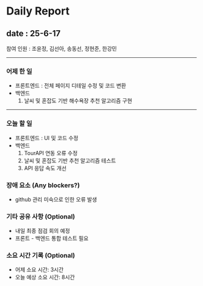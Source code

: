# Daily Report

## date : 25-6-17

참여 인원 : 조윤정, 김선아, 송동선, 정현준, 한강민

---

### 어제 한 일

- 프론트엔드 :  전체 페이지 디테일 수정 및 코드 변환
- 백엔드
    1. 날씨 및 혼잡도 기반 해수욕장 추천 알고리즘 구현

---

### 오늘 할 일

- 프론트엔드 : UI 및 코드 수정
- 백엔드
    1. TourAPI 연동 오류 수정
    2. 날씨 및 혼잡도 기반 추천 알고리즘 테스트
    3. API 응답 속도 개선

### 장애 요소 (Any blockers?)

- github 관리 미숙으로 인한 오류 발생

### 기타 공유 사항 (Optional)

- 내일 최종 점검 회의 예정
- 프론트 - 백엔드 통합 테스트 필요

### 소요 시간 기록 (Optional)

- 어제 소요 시간: 3시간
- 오늘 예상 소요 시간: 8시간
